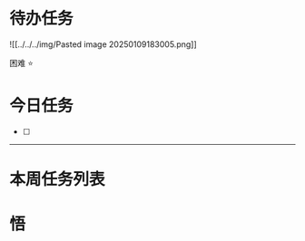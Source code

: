 # 待办任务
![[../../../img/Pasted image 20250109183005.png]]

困难
⭐

# 今日任务
- [ ] 




------
# 本周任务列表



# 悟